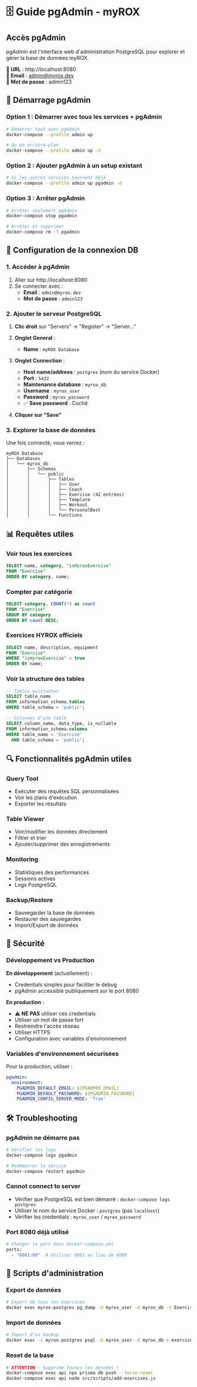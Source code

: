 # 🗄️ Guide pgAdmin - myROX

## Accès pgAdmin

pgAdmin est l'interface web d'administration PostgreSQL pour explorer et gérer la base de données myROX.

**🔗 URL** : http://localhost:8080  
**📧 Email** : admin@myrox.dev  
**🔑 Mot de passe** : admin123

## 🚀 Démarrage pgAdmin

### Option 1 : Démarrer avec tous les services + pgAdmin
```bash
# Démarrer tout avec pgAdmin
docker-compose --profile admin up

# Ou en arrière-plan
docker-compose --profile admin up -d
```

### Option 2 : Ajouter pgAdmin à un setup existant
```bash
# Si les autres services tournent déjà
docker-compose --profile admin up pgadmin -d
```

### Option 3 : Arrêter pgAdmin
```bash
# Arrêter seulement pgAdmin
docker-compose stop pgadmin

# Arrêter et supprimer
docker-compose rm -f pgadmin
```

## 🔧 Configuration de la connexion DB

### 1. Accéder à pgAdmin
1. Aller sur http://localhost:8080
2. Se connecter avec :
   - **Email** : `admin@myrox.dev`
   - **Mot de passe** : `admin123`

### 2. Ajouter le serveur PostgreSQL

1. **Clic droit** sur "Servers" → "Register" → "Server..."

2. **Onglet General** :
   - **Name** : `myROX Database`

3. **Onglet Connection** :
   - **Host name/address** : `postgres` (nom du service Docker)
   - **Port** : `5432`
   - **Maintenance database** : `myrox_db`
   - **Username** : `myrox_user`
   - **Password** : `myrox_password`
   - ✅ **Save password** : Coché

4. **Cliquer sur "Save"**

### 3. Explorer la base de données

Une fois connecté, vous verrez :
```
myROX Database
├── Databases
│   └── myrox_db
│       ├── Schemas
│       │   └── public
│       │       ├── Tables
│       │       │   ├── User
│       │       │   ├── Coach  
│       │       │   ├── Exercise (42 entrées)
│       │       │   ├── Template
│       │       │   ├── Workout
│       │       │   └── PersonalBest
│       │       └── Functions
```

## 📊 Requêtes utiles

### Voir tous les exercices
```sql
SELECT name, category, "isHyroxExercise" 
FROM "Exercise" 
ORDER BY category, name;
```

### Compter par catégorie
```sql
SELECT category, COUNT(*) as count
FROM "Exercise" 
GROUP BY category 
ORDER BY count DESC;
```

### Exercices HYROX officiels
```sql
SELECT name, description, equipment
FROM "Exercise" 
WHERE "isHyroxExercise" = true
ORDER BY name;
```

### Voir la structure des tables
```sql
-- Tables existantes
SELECT table_name 
FROM information_schema.tables 
WHERE table_schema = 'public';

-- Colonnes d'une table
SELECT column_name, data_type, is_nullable
FROM information_schema.columns 
WHERE table_name = 'Exercise' 
  AND table_schema = 'public';
```

## 🔍 Fonctionnalités pgAdmin utiles

### **Query Tool** 
- Exécuter des requêtes SQL personnalisées
- Voir les plans d'exécution
- Exporter les résultats

### **Table Viewer**
- Voir/modifier les données directement
- Filtrer et trier
- Ajouter/supprimer des enregistrements

### **Monitoring**
- Statistiques des performances
- Sessions actives
- Logs PostgreSQL

### **Backup/Restore**
- Sauvegarder la base de données
- Restaurer des sauvegardes
- Import/Export de données

## 🚨 Sécurité

### Développement vs Production

**En développement** (actuellement) :
- Credentials simples pour faciliter le debug
- pgAdmin accessible publiquement sur le port 8080

**En production** :
- ⚠️ **NE PAS** utiliser ces credentials
- Utiliser un mot de passe fort
- Restreindre l'accès réseau
- Utiliser HTTPS
- Configuration avec variables d'environnement

### Variables d'environnement sécurisées

Pour la production, utiliser :
```yaml
pgadmin:
  environment:
    PGADMIN_DEFAULT_EMAIL: ${PGADMIN_EMAIL}
    PGADMIN_DEFAULT_PASSWORD: ${PGADMIN_PASSWORD}
    PGADMIN_CONFIG_SERVER_MODE: 'True'
```

## 🛠️ Troubleshooting

### pgAdmin ne démarre pas
```bash
# Vérifier les logs
docker-compose logs pgadmin

# Redémarrer le service
docker-compose restart pgadmin
```

### Cannot connect to server
- Vérifier que PostgreSQL est bien démarré : `docker-compose logs postgres`
- Utiliser le nom du service Docker : `postgres` (pas `localhost`)
- Vérifier les credentials : `myrox_user` / `myrox_password`

### Port 8080 déjà utilisé
```bash
# Changer le port dans docker-compose.yml
ports:
  - "8081:80"  # Utiliser 8081 au lieu de 8080
```

## 📝 Scripts d'administration

### Export de données
```bash
# Export de tous les exercices
docker exec myrox-postgres pg_dump -U myrox_user -d myrox_db -t Exercise --data-only > exercises_backup.sql
```

### Import de données
```bash
# Import d'un backup
docker exec -i myrox-postgres psql -U myrox_user -d myrox_db < exercises_backup.sql
```

### Reset de la base
```bash
# ATTENTION : Supprime toutes les données !
docker-compose exec api npx prisma db push --force-reset
docker-compose exec api node src/scripts/add-exercises.js
``` 